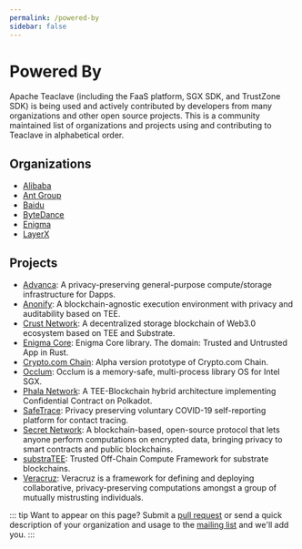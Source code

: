 ```yaml
---
permalink: /powered-by
sidebar: false
---
```


# Powered By

Apache Teaclave (including the FaaS platform, SGX SDK, and TrustZone SDK) is
being used and actively contributed by developers from many organizations and
other open source projects. This is a community maintained list of organizations
and projects using and contributing to Teaclave in alphabetical order.

## Organizations

  - [Alibaba](https://www.alibabagroup.com/)
  - [Ant Group](https://www.antgroup.com/en)
  - [Baidu](https://www.baidu.com/)
  - [ByteDance](https://www.bytedance.com/)
  - [Enigma](https://www.enigma.co/)
  - [LayerX](https://layerx.co.jp/)

## Projects

  - [Advanca](https://github.com/advanca/advanca): A privacy-preserving
    general-purpose compute/storage infrastructure for Dapps.
  - [Anonify](https://github.com/LayerXcom/anonify): A blockchain-agnostic
    execution environment with privacy and auditability based on TEE.
  - [Crust Network](https://github.com/crustio/crust-sworker-teaclave): A decentralized storage blockchain of Web3.0 ecosystem based on TEE and Substrate.
  - [Enigma Core](https://github.com/enigmampc/enigma-core): Enigma Core
    library. The domain: Trusted and Untrusted App in Rust.
  - [Crypto.com Chain](https://github.com/crypto-com/chain): Alpha version
    prototype of Crypto.com Chain.
  - [Occlum](https://github.com/occlum/occlum): Occlum is a memory-safe,
    multi-process library OS for Intel SGX.
  - [Phala Network](https://github.com/Phala-Network/phala-blockchain):
    A TEE-Blockchain hybrid architecture implementing Confidential Contract on
    Polkadot.
  - [SafeTrace](https://github.com/enigmampc/SafeTrace): Privacy preserving
    voluntary COVID-19 self-reporting platform for contact tracing.
  - [Secret Network](https://github.com/enigmampc/SecretNetwork): A
    blockchain-based, open-source protocol that lets anyone perform computations
    on encrypted data, bringing privacy to smart contracts and public
    blockchains.
  - [substraTEE](https://github.com/scs/substraTEE): Trusted Off-Chain Compute
    Framework for substrate blockchains.
  - [Veracruz](https://github.com/veracruz-project/veracruz): Veracruz is a
    framework for defining and deploying collaborative, privacy-preserving
    computations amongst a group of mutually mistrusting individuals.

::: tip Want to appear on this page?
Submit a [pull request](https://github.com/apache/incubator-teaclave-website/edit/master/site/powered-by.md)
or send a quick description of your organization and usage
to the [mailing list](/community/#mailing-lists) and we'll add you.
:::
